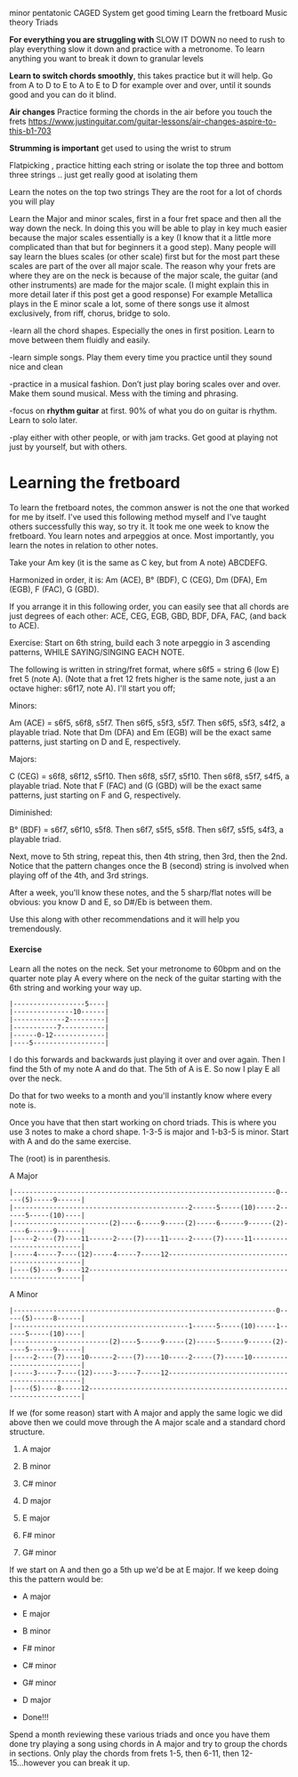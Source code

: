 minor pentatonic
CAGED System
get good timing
Learn the fretboard
Music theory
Triads


**For everything you are struggling with** SLOW IT DOWN no need to rush to play everything slow it down and practice with a metronome. To learn anything you want to break it down to granular levels

**Learn to switch chords smoothly**, this takes practice but it will help. Go from A to D to E to A to E to D for example over and over, until it sounds good and you can do it blind.

**Air changes** Practice forming the chords in the air before you touch the frets
https://www.justinguitar.com/guitar-lessons/air-changes-aspire-to-this-b1-703



**Strumming is important** get used to using the wrist to strum

Flatpicking , practice hitting each string or isolate the top three and bottom three strings .. just get really good at isolating them

Learn the notes on the top two strings
They are the root for a lot of chords you will play

Learn the Major and minor scales, first in a four fret space and then all the way down the neck. In doing this you will be able to play in key much easier because the major scales essentially is a key (I know that it a little more complicated than that but for beginners it a good step). Many people will say learn the blues scales (or other scale) first but for the most part these scales are part of the over all major scale. The reason why your frets are where they are on the neck is because of the major scale, the guitar (and other instruments) are made for the major scale. (I might explain this in more detail later if this post get a good response) For example Metallica plays in the E minor scale a lot, some of there songs use it almost exclusively, from riff, chorus, bridge to solo.

-learn all the chord shapes. Especially the ones in first position. Learn to move between them fluidly and easily. 


-learn simple songs. Play them every time you practice until they sound nice and clean


-practice in a musical fashion. Don’t just play boring scales over and over. Make them sound musical. Mess with the timing and phrasing.


-focus on **rhythm guitar** at first. 90% of what you do on guitar is rhythm. Learn to solo later.

-play either with other people, or with jam tracks. Get good at playing not just by yourself, but with others.

# Learning the fretboard
To learn the fretboard notes, the common answer is not the one that worked for me by itself. I've used this following method myself and I've taught others successfully this way, so try it. It took me one week to know the fretboard. You learn notes and arpeggios at once. Most importantly, you learn the notes in relation to other notes.

Take your Am key (it is the same as C key, but from A note) ABCDEFG.

Harmonized in order, it is: Am (ACE), B° (BDF), C (CEG), Dm (DFA), Em (EGB), F (FAC), G (GBD).

If you arrange it in this following order, you can easily see that all chords are just degrees of each other: ACE, CEG, EGB, GBD, BDF, DFA, FAC, (and back to ACE).

Exercise: Start on 6th string, build each 3 note arpeggio in 3 ascending patterns, WHILE SAYING/SINGING EACH NOTE.

The following is written in string/fret format, where s6f5 = string 6 (low E) fret 5 (note A). (Note that a fret 12 frets higher is the same note, just a an octave higher: s6f17, note A). I'll start you off;

Minors:

Am (ACE) = s6f5, s6f8, s5f7. Then s6f5, s5f3, s5f7. Then s6f5, s5f3, s4f2, a playable triad. Note that Dm (DFA) and Em (EGB) will be the exact same patterns, just starting on D and E, respectively.

Majors:

C (CEG) = s6f8, s6f12, s5f10. Then s6f8, s5f7, s5f10. Then s6f8, s5f7, s4f5, a playable triad. Note that F (FAC) and (G (GBD) will be the exact same patterns, just starting on F and G, respectively.

Diminished:

B° (BDF) = s6f7, s6f10, s5f8. Then s6f7, s5f5, s5f8. Then s6f7, s5f5, s4f3, a playable triad.

Next, move to 5th string, repeat this, then 4th string, then 3rd, then the 2nd. Notice that the pattern changes once the B (second) string is involved when playing off of the 4th, and 3rd strings.

After a week, you'll know these notes, and the 5 sharp/flat notes will be obvious: you know D and E, so D#/Eb is between them.

Use this along with other recommendations and it will help you tremendously.

#### Exercise
Learn all the notes on the neck. Set your metronome to 60bpm and on the quarter note play A every where on the neck of the guitar starting with the 6th string and working your way up.

```
|------------------5----|
|---------------10------|
|-------------2---------|
|-----------7-----------|
|------0-12-------------|
|----5------------------|
```

I do this forwards and backwards just playing it over and over again. Then I find the 5th of my note A and do that. The 5th of A is E. So now I play E all over the neck.

Do that for two weeks to a month and you'll instantly know where every note is.

Once you have that then start working on chord triads. This is where you use 3 notes to make a chord shape. 1-3-5 is major and 1-b3-5 is minor. Start with A and do the same exercise.

The (root) is in parenthesis.

A Major

```
|------------------------------------------------------------------0-----(5)-----9------|
|--------------------------------------------2------5-----(10)-----2------5-----(10)----|
|------------------------(2)----6-----9-----(2)-----6------9------(2)-----6------9------|
|-----2----(7)----11------2----(7)----11-----2-----(7)-----11---------------------------|
|-----4-----7----(12)-----4-----7-----12------------------------------------------------|
|----(5)----9-----12--------------------------------------------------------------------|
```

A Minor

```
|------------------------------------------------------------------0-----(5)-----8------|
|--------------------------------------------1------5-----(10)-----1------5-----(10)----|
|------------------------(2)----5-----9-----(2)-----5------9------(2)-----5------9------|
|-----2----(7)----10------2----(7)----10-----2-----(7)-----10---------------------------|
|-----3-----7----(12)-----3-----7-----12------------------------------------------------|
|----(5)----8-----12--------------------------------------------------------------------|
```

If we (for some reason) start with A major and apply the same logic we did above then we could move through the A major scale and a standard chord structure.

1.  A major
    
2.  B minor
    
3.  C# minor
    
4.  D major
    
5.  E major
    
6.  F# minor
    
7.  G# minor
    

If we start on A and then go a 5th up we'd be at E major. If we keep doing this the pattern would be:

-   A major
    
-   E major
    
-   B minor
    
-   F# minor
    
-   C# minor
    
-   G# minor
    
-   D major
    
-   Done!!!
    

Spend a month reviewing these various triads and once you have them done try playing a song using chords in A major and try to group the chords in sections. Only play the chords from frets 1-5, then 6-11, then 12-15...however you can break it up.